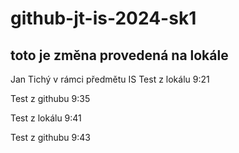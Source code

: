 # github-jt-is-2024-sk1

## toto je změna provedená na lokále

Jan Tichý
v rámci předmětu IS
Test z lokálu 9:21

Test z githubu 9:35

Test z lokálu 9:41

Test z githubu 9:43
